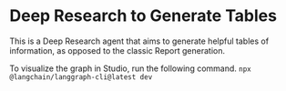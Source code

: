 # Deep Research to Generate Tables

This is a Deep Research agent that aims to generate helpful tables of information, as opposed to the classic Report generation.

To visualize the graph in Studio, run the following command.
`npx @langchain/langgraph-cli@latest dev`
